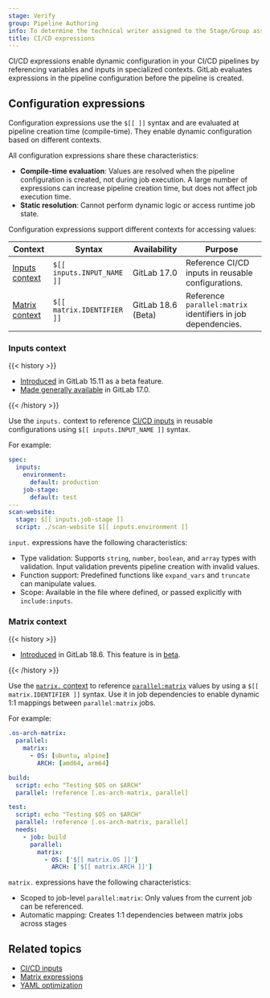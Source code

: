 ```yaml
---
stage: Verify
group: Pipeline Authoring
info: To determine the technical writer assigned to the Stage/Group associated with this page, see https://handbook.gitlab.com/handbook/product/ux/technical-writing/#assignments
title: CI/CD expressions
---
```


CI/CD expressions enable dynamic configuration in your CI/CD pipelines by referencing variables and inputs in specialized contexts.
GitLab evaluates expressions in the pipeline configuration before the pipeline is created.

## Configuration expressions

Configuration expressions use the `$[[ ]]` syntax and are evaluated at pipeline creation time (compile-time).
They enable dynamic configuration based on different contexts.

All configuration expressions share these characteristics:

- **Compile-time evaluation**: Values are resolved when the pipeline configuration is created,
  not during job execution. A large number of expressions can increase pipeline creation time,
  but does not affect job execution time.
- **Static resolution**: Cannot perform dynamic logic or access runtime job state.

Configuration expressions support different contexts for accessing values:

| Context                           | Syntax                     | Availability | Purpose |
|-----------------------------------|----------------------------|--------------|---------|
| [Inputs context](#inputs-context) | `$[[ inputs.INPUT_NAME ]]` | GitLab 17.0  | Reference CI/CD inputs in reusable configurations. |
| [Matrix context](#matrix-context) | `$[[ matrix.IDENTIFIER ]]` | GitLab 18.6 (Beta)  | Reference `parallel:matrix` identifiers in job dependencies. |

### Inputs context

{{< history >}}

- [Introduced](https://gitlab.com/gitlab-org/gitlab/-/issues/391331) in GitLab 15.11 as a beta feature.
- [Made generally available](https://gitlab.com/gitlab-com/www-gitlab-com/-/merge_requests/134062) in GitLab 17.0.

{{< /history >}}

Use the `inputs.` context to reference [CI/CD inputs](../inputs/_index.md) in reusable configurations
using `$[[ inputs.INPUT_NAME ]]` syntax.

For example:

```yaml
spec:
  inputs:
    environment:
      default: production
    job-stage:
      default: test
---
scan-website:
  stage: $[[ inputs.job-stage ]]
  script: ./scan-website $[[ inputs.environment ]]
```

`input.` expressions have the following characteristics:

- Type validation: Supports `string`, `number`, `boolean`, and `array` types with validation.
  Input validation prevents pipeline creation with invalid values.
- Function support: Predefined functions like `expand_vars` and `truncate` can manipulate values.
- Scope: Available in the file where defined, or passed explicitly with `include:inputs`.

### Matrix context

{{< history >}}

- [Introduced](https://gitlab.com/gitlab-org/gitlab/-/issues/423553) in GitLab 18.6. This feature is in [beta](../../policy/development_stages_support.md#beta).

{{< /history >}}

Use the [`matrix.` context](matrix_expressions.md) to reference [`parallel:matrix`](_index.md#parallelmatrix)
values by using a `$[[ matrix.IDENTIFIER ]]` syntax. Use it in job dependencies to enable
dynamic 1:1 mappings between `parallel:matrix` jobs.

For example:

```yaml
.os-arch-matrix:
  parallel:
    matrix:
      - OS: [ubuntu, alpine]
        ARCH: [amd64, arm64]

build:
  script: echo "Testing $OS on $ARCH"
  parallel: !reference [.os-arch-matrix, parallel]

test:
  script: echo "Testing $OS on $ARCH"
  parallel: !reference [.os-arch-matrix, parallel]
  needs:
    - job: build
      parallel:
        matrix:
          - OS: ['$[[ matrix.OS ]]']
            ARCH: ['$[[ matrix.ARCH ]]']
```

`matrix.` expressions have the following characteristics:

- Scoped to job-level `parallel:matrix`: Only values from the current job can be referenced.
- Automatic mapping: Creates 1:1 dependencies between matrix jobs across stages

## Related topics

- [CI/CD inputs](../inputs/_index.md)
- [Matrix expressions](matrix_expressions.md)
- [YAML optimization](yaml_optimization.md)
